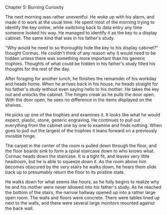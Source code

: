 Chapter 5: Burning Curiosity

The next morning was rather uneventful. He woke up with his alarm, and made it to work at the usual time. He spent most of the morning trying to identify the key online, while switching back to data entry any time someone looked his way. He managed to identify it as the key to a display cabinet. The same kind that was in his father's study.

"Why would he need to so thoroughly hide the key to his display cabinet?" thought Cormac. He couldn't think of any reason why it would need to be hidden unless there was something more important than his generic trophies. Thoughts of what could be hidden in his father's study filled his thoughts for the rest of the day.

After foraging for another lunch, he finishes the remainder of his workday and heads home. When he arrives back in his house, he heads straight for his father's study without even saying hello to his mother. He takes the key out and unlocks the cabinet. The hinges creak as he pulls the door open. With the door open, he sees no difference in the items displayed on the shelves.

He picks up one of the trophies and examines it. It looks like what he would expect, plastic, stone, generic engraving. He continues to pull out everything from the cabinet one by one to examine and finds nothing. When goes to pull out the largest of the trophies it leans forward on a previously invisible hinge.

The carpet in the center of the room is pulled down through the floor, and the floor boards sink to form a spiral staircase down to who knows what. Cormac heads down the staircase. It is a tight fit, and leaves very little headroom, but he is able to squeeze down it. As the room above him becomes obscured by the very stairs he walks down, he hears them slide back up to presumably return the floor to its pristine state.

He walks down for what seems like hours, as he fully begins to realize why he and his mother were never allowed into his father's study. As he reached the bottom of the stairs, the narrow hallway opened up into a rather large open room. The walls and floors were concrete. There were tables lined up next to the walls, and there were several large monitors mounted against the back wall.
